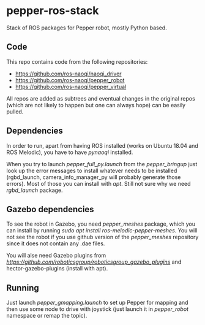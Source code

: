# pepper-ros-stack
Stack of ROS packages for Pepper robot, mostly Python based.

## Code
This repo contains code from the following repositories:

 - https://github.com/ros-naoqi/naoqi_driver
 - https://github.com/ros-naoqi/pepper_robot
 - https://github.com/ros-naoqi/pepper_virtual

All repos are added as subtrees and eventual changes in the original repos (which are not likely to happen but one can always hope) can be easily pulled.

## Dependencies
In order to run, apart from having ROS installed (works on Ubuntu 18.04 and ROS Melodic), you have to have *pynaoqi* installed. 

When you try to launch *pepper_full_py.launch* from the *pepper_bringup* just look up the error messages to install whatever needs to be installed (rgbd_launch, camera_info_manager_py will probably generate those errors). Most of those you can install with *apt*. Still not sure why we need *rgbd_launch* package.

## Gazebo dependencies
To see the robot in Gazebo, you need *pepper_meshes* package, which you can install by running *sudo apt install ros-melodic-pepper-meshes*. You will not see the robot if you use github version of the *pepper_meshes* repository since it does not contain any .dae files.

You will alse need Gazebo plugins from *https://github.com/roboticsgroup/roboticsgroup_gazebo_plugins* and hector-gazebo-plugins (install with apt).

## Running 
Just launch *pepper_gmapping.launch* to set up Pepper for mapping and then use some node to drive with joystick (just launch it in *pepper_robot* namespace or remap the topic).
